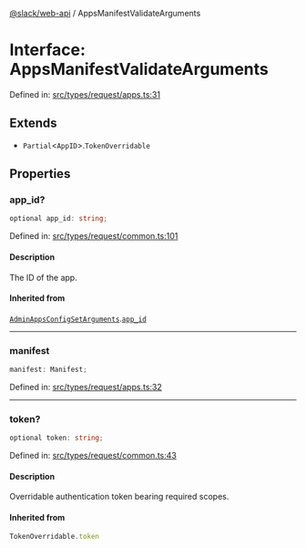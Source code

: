 [@slack/web-api](../index.md) / AppsManifestValidateArguments

# Interface: AppsManifestValidateArguments

Defined in: [src/types/request/apps.ts:31](https://github.com/slackapi/node-slack-sdk/blob/main/packages/web-api/src/types/request/apps.ts#L31)

## Extends

- `Partial`\<`AppID`\>.`TokenOverridable`

## Properties

### app\_id?

```ts
optional app_id: string;
```

Defined in: [src/types/request/common.ts:101](https://github.com/slackapi/node-slack-sdk/blob/main/packages/web-api/src/types/request/common.ts#L101)

#### Description

The ID of the app.

#### Inherited from

[`AdminAppsConfigSetArguments`](AdminAppsConfigSetArguments.md).[`app_id`](AdminAppsConfigSetArguments.md#app_id)

***

### manifest

```ts
manifest: Manifest;
```

Defined in: [src/types/request/apps.ts:32](https://github.com/slackapi/node-slack-sdk/blob/main/packages/web-api/src/types/request/apps.ts#L32)

***

### token?

```ts
optional token: string;
```

Defined in: [src/types/request/common.ts:43](https://github.com/slackapi/node-slack-sdk/blob/main/packages/web-api/src/types/request/common.ts#L43)

#### Description

Overridable authentication token bearing required scopes.

#### Inherited from

```ts
TokenOverridable.token
```

